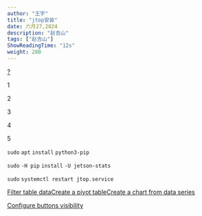 ```yaml
---
author: "王宇"
title: "jtop安装"
date: 六月27,2024
description: "赵吉山"
tags: ["赵吉山"]
ShowReadingTime: "12s"
weight: 280
---
```

[?](#)

1

2

3

4

5

`sudo` `apt` `install` `python3-pip`

`sudo` `-H pip` `install` `-U jetson-stats`

`sudo` `systemctl restart jtop.service`

  

[Filter table data](#)[Create a pivot table](#)[Create a chart from data series](#)

[Configure buttons visibility](/users/tfac-settings.action)